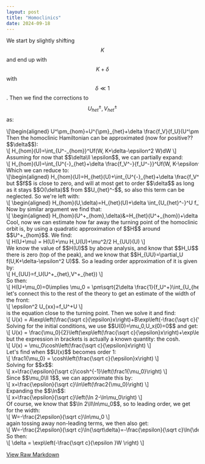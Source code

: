 ```yaml
---
layout: post
title: "Homoclinics"
date: 2024-09-18
---
```


<style>
.math-container {
    max-width: 100%;
    overflow-x: auto;
    white-space: nowrap;
}
</style>

We start by slightly shifting $$K$$ and end up with $$K+\delta$$ with $$\delta\ll 1$$. Then we find the corrections to $$U^\pm_{het},V^\pm_{het}$$ as:
<div class="math-container">\[\begin{aligned}
U^\pm_{hom}=U^{\pm}_{het}+\delta \frac{f_V}{f_U}(U^\pm_{het},V^\pm_{het})\\
V^\pm_{hom}=V^\pm_{het}+\delta
\end{aligned}\]</div>
Then the homoclinic Hamiltonian can be approximated (now for positive?? $$\delta$$):
<div class="math-container">\[
H_{hom}(U)=\int_{U^-_{hom}}^Uf(W, K+\delta-\epsilon^2 W)dW 
\]</div>
Assuming for now that $$\delta\ll \epsilon$$, we can partially expand:
<div class="math-container">\[
H_{hom}(U)=\int_{U^{-}_{het}+\delta \frac{f_V^-}{f_U^-}}^Uf(W, K-\epsilon^2 W)+\delta f_V(W,K-\epsilon^2 W)dW 
\]</div>
Which we can reduce to:
<div class="math-container">\[\begin{aligned}
H_{hom}(U)=H_{het}(U)+\int_{U^{-}_{het}+\delta \frac{f_V^-}{f_U^-}}^{U^{-}_{het}}f(W, K-\epsilon^2 W)dW\\
+\delta \int_{U_{het}^-}^U f_V(W,K-\epsilon^2 W)dW +\mathcal O(\delta^2)
\end{aligned}\]</div>
but $$f$$ is close to zero, and will at most get to order $$\delta$$ as long as it stays $$O(\delta)$$ from $$U_{het}^-$$, so also this term can be neglected. So we're left with:
<div class="math-container">\[
\begin{aligned}
H_{hom}(U,\delta)=H_{het}(U)+\delta \int_{U_{het}^-}^U f_V(W,K-\epsilon^2 W)dW +\mathcal O(\delta^2)
\end{aligned}
\]</div>
Now by similar argument we find that:
<div class="math-container">\[
\begin{aligned}
H_{hom}(U^+_{hom},\delta)&=H_{het}(U^+_{hom})+\delta \int_{U_{het}^-}^{U^+_{hom}} f_V(W,K-\epsilon^2 W)dW +\mathcal O(\delta^2)\\
&=\delta \int_{U_{het}^-}^{U^+_{het}} f_V(W,K-\epsilon^2 W)dW +\mathcal O(\delta^2)
\end{aligned}
\]</div>
Cool, now we can estimate how far away the turning point of the homoclinic orbit is, by using a quadratic approximation of $$H$$ around $$U^+_{hom}$$. We find:
<div class="math-container">\[
H(U+\mu) = H(U)+\mu H_U(U)+\mu^2/2 H_{UU}(U)
\]</div>
We know the value of $$H(U)$$ by above analysis, and know that $$H_U$$ there is zero (top of the peak), and we know that $$H_{UU}=\partial_U f(U,K+\delta-\epsilon^2 U)$$. So a leading order approximation of it is given by:
<div class="math-container">\[
H_{UU}=f_U(U^+_{het},V^+_{het})
\]</div>
So then:
<div class="math-container">\[
H(U+\mu_0)=0\implies \mu_0 = \pm\sqrt{2\delta \frac{1}{f_U^+}\int_{U_{het}^-}^{U^+_{het}} f_V(W,K-\epsilon^2 W)dW }+\mathcal O(\delta)
\]</div>
let's connect this to the rest of the theory to get an estimate of the width of the front:
<div class="math-container">\[
\epsilon^2 U_{xx}=f_U^+U
\]</div>
is the equation close to the turning point. Then we solve it and find:
<div class="math-container">\[
U(x) = A\exp\left(\frac{\sqrt c}{\epsilon}x\right)+B\exp\left(-\frac{\sqrt c}{\epsilon}x\right)
\]</div>
Solving for the initial conditions, we use $$U(0)=\mu_0,U_x(0)=0$$ and get:
<div class="math-container">\[
U(x) = \frac{\mu_0}{2}\left(\exp\left(\frac{\sqrt c}{\epsilon}x\right)+\exp\left(-\frac{\sqrt c}{\epsilon}x\right)\right)
\]</div>
but the expression in brackets is actually a known quantity: the cosh. 
<div class="math-container">\[
U(x) = \mu_0\cosh\left(\frac{\sqrt c}{\epsilon}x\right)
\]</div>
Let's find when $$U(x)$$ becomes order 1:
<div class="math-container">\[
\frac1{\mu_0} = \cosh\left(\frac{\sqrt c}{\epsilon}x\right)
\]</div>
Solving for $$x$$:
<div class="math-container">\[
x=\frac{\epsilon}{\sqrt c}\cosh^{-1}\left(\frac1{\mu_0}\right)
\]</div>
Since $$\mu_0\ll 1$$, we can approximate this by:
<div class="math-container">\[
x=\frac{\epsilon}{\sqrt c}\ln\left(\frac2{\mu_0}\right)
\]</div>
Expanding the $$\ln$$:
<div class="math-container">\[
x=\frac{\epsilon}{\sqrt c}\left(\ln 2-\ln\mu_0\right)
\]</div>
Of course, we know that $$\ln 2\ll\ln\mu_0$$, so to leading order, we get for the width:
<div class="math-container">\[
W=-\frac{2\epsilon}{\sqrt c}\ln\mu_0
\]</div>
again tossing away non-leading terms, we then also get:
<div class="math-container">\[
W=-\frac{2\epsilon}{\sqrt c}\ln{\sqrt\delta}=-\frac{\epsilon}{\sqrt c}\ln{\delta}
\]</div>
So then:
<div class="math-container">\[
\delta = \exp\left(-\frac{\sqrt c}{\epsilon }W \right)
\]</div>


[View Raw Markdown](/assets/md/Homoclinics.md)
